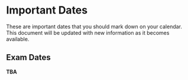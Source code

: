 # Important Dates

These are important dates that you should mark down on your calendar. This document will be updated with new information as it becomes available.

## Exam Dates
**TBA**

